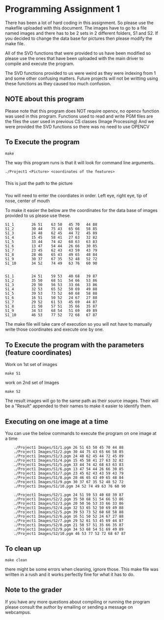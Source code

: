 # Programming Assignment 1

There has been a lot of hard coding in this assignment. So please use the makefile uploaded with this document. 
The images have to go to a file named images and there has to be 2 sets in 2 different folders, S1 and S2. If you decided to 
change the data base for pictures then please modify the make file. 

All of the SVD functions that were provided to us have been modified so please use the ones that have been uploaded with the main driver to compile and execute the program. 

The SVD functions provided to us were weird as they were indexing from 1 and some other confusing matters. Future projects will not be writting using these functions as they caused too much confusion.

## NOTE about this program
Please note that this program does NOT require opencv, no opencv function was used in this program. 
Functions used to read and write PGM files are the files the user used in previous CS classes (Image Processing)
And we were provided the SVD functions so there was no need to use OPENCV

## To Execute the program 
```
make
```
The way this program runs is that it will look for command line arguments. 

```
./Project1 <Picture> <coordinates of the features>
```
### <Picture>
This is just the path to the picture

### <coordinates of the features>
You will need to enter the coordiates in order. 
Left eye, right eye, tip of nose, center of mouth

To make it easier the below are the coordinates for the data base of images provided to us please use these.
```
S1_1        26 51    63 50   45 70   44 88
S1_2        30 44    75 43   65 66   58 85
S1_3        24 48    62 45   44 72   45 89
S1_4        15 45    58 41   27 63   32 82
S1_5        33 44    74 42   68 63   63 83
S1_6        13 47    54 44   26 66   30 85
S1_7        23 45    62 43   43 59   43 79
S1_8        28 46    65 43   49 65   48 84
S1_9        30 37    67 35   52 48   52 72
S1_10       34 52    74 49   63 76   60 90


S1_1        24 51    59 53   40 68   39 87 
S1_2        35 50    68 51   54 66   53 86
S1_3        20 50    56 53   33 66   33 86
S1_4        32 53    65 52   50 69   49 88
S1_5        39 53    73 52   60 68   58 88
S1_6        16 51    50 52   24 67   27 88
S1_7        29 52    61 53   45 69   44 87
S1_8        21 50    57 51   35 66   35 87
S1_9        34 53    68 54   51 69   49 89
S1_10       46 53    77 52   72 68   67 87
```
The make file will take care of execution so you will not have to manually write those coordinates and execute one by one.

## To Execute the program with the parameters (feature coordinates)
Work on 1st set of images 
```
make S1
```
work on 2nd set of Images 
```
make S2
```
The result images will go to the same path as their source images. Their will be a "Result" appended to their names to make it easier to identify them.

## Executing on one image at a time 
You can use the below commands to execute the program on one image at a time 
```
	./Project1 Images/S1/1.pgm 26 51 63 50 45 70 44 88
	./Project1 Images/S1/2.pgm 30 44 75 43 65 66 58 85
	./Project1 Images/S1/3.pgm 24 48 62 45 44 72 45 89
	./Project1 Images/S1/4.pgm 15 45 58 41 27 63 32 82
	./Project1 Images/S1/5.pgm 33 44 74 42 68 63 63 83
	./Project1 Images/S1/6.pgm 13 47 54 44 26 66 30 85
	./Project1 Images/S1/7.pgm 23 45 62 43 43 59 43 79
	./Project1 Images/S1/8.pgm 28 46 65 43 49 65 48 84
	./Project1 Images/S1/9.pgm 30 37 67 35 52 48 52 72
	./Project1 Images/S1/10.pgm 34 52 74 49 63 76 60 90

	./Project1 Images/S2/1.pgm 24 51 59 53 40 68 39 87
	./Project1 Images/S2/2.pgm 35 50 68 51 54 66 53 86
	./Project1 Images/S2/3.pgm 20 50 56 53 33 66 33 86
	./Project1 Images/S2/4.pgm 32 53 65 52 50 69 49 88
	./Project1 Images/S2/5.pgm 39 53 73 52 60 68 58 88
	./Project1 Images/S2/6.pgm 16 51 50 52 24 67 27 88
	./Project1 Images/S2/7.pgm 29 52 61 53 45 69 44 87
	./Project1 Images/S2/8.pgm 21 50 57 51 35 66 35 87
	./Project1 Images/S2/9.pgm 34 53 68 54 51 69 49 89
	./Project1 Images/S2/10.pgm 46 53 77 52 72 68 67 87
```
## To clean up 
```
make clean
```
there might be some errors when cleaning, ignore those. This make file was written in a rush and it works perfectly fine for what it has to do. 

## Note to the grader
If you have any more questions about compiling or running the program please consult the author by emailing or sending a message on webcampus. 
